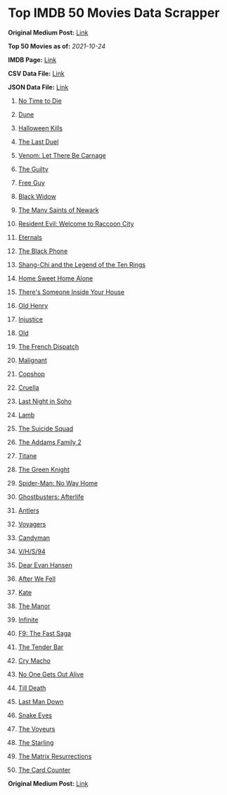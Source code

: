 # Top IMDB 50 Movies Data Scrapper

**Original Medium Post:** [Link](https://medium.com/@nishantsahoo/which-movie-should-i-watch-5c83a3c0f5b1) 

**Top 50 Movies as of:** _2021-10-24_

**IMDB Page:** [Link](http://www.imdb.com/search/title?release_date=2021,2021&title_type=feature)

**CSV Data File:** [Link](/Data/data.csv)

**JSON Data File:** [Link](/Data/data.json)

1. [No Time to Die](https://www.imdb.com/title/tt2382320/?ref_=adv_li_tt)

2. [Dune](https://www.imdb.com/title/tt1160419/?ref_=adv_li_tt)

3. [Halloween Kills](https://www.imdb.com/title/tt10665338/?ref_=adv_li_tt)

4. [The Last Duel](https://www.imdb.com/title/tt4244994/?ref_=adv_li_tt)

5. [Venom: Let There Be Carnage](https://www.imdb.com/title/tt7097896/?ref_=adv_li_tt)

6. [The Guilty](https://www.imdb.com/title/tt9421570/?ref_=adv_li_tt)

7. [Free Guy](https://www.imdb.com/title/tt6264654/?ref_=adv_li_tt)

8. [Black Widow](https://www.imdb.com/title/tt3480822/?ref_=adv_li_tt)

9. [The Many Saints of Newark](https://www.imdb.com/title/tt8110232/?ref_=adv_li_tt)

10. [Resident Evil: Welcome to Raccoon City](https://www.imdb.com/title/tt6920084/?ref_=adv_li_tt)

11. [Eternals](https://www.imdb.com/title/tt9032400/?ref_=adv_li_tt)

12. [The Black Phone](https://www.imdb.com/title/tt7144666/?ref_=adv_li_tt)

13. [Shang-Chi and the Legend of the Ten Rings](https://www.imdb.com/title/tt9376612/?ref_=adv_li_tt)

14. [Home Sweet Home Alone](https://www.imdb.com/title/tt11012066/?ref_=adv_li_tt)

15. [There's Someone Inside Your House](https://www.imdb.com/title/tt8150814/?ref_=adv_li_tt)

16. [Old Henry](https://www.imdb.com/title/tt12731980/?ref_=adv_li_tt)

17. [Injustice](https://www.imdb.com/title/tt5012504/?ref_=adv_li_tt)

18. [Old](https://www.imdb.com/title/tt10954652/?ref_=adv_li_tt)

19. [The French Dispatch](https://www.imdb.com/title/tt8847712/?ref_=adv_li_tt)

20. [Malignant](https://www.imdb.com/title/tt3811906/?ref_=adv_li_tt)

21. [Copshop](https://www.imdb.com/title/tt5748448/?ref_=adv_li_tt)

22. [Cruella](https://www.imdb.com/title/tt3228774/?ref_=adv_li_tt)

23. [Last Night in Soho](https://www.imdb.com/title/tt9639470/?ref_=adv_li_tt)

24. [Lamb](https://www.imdb.com/title/tt9812474/?ref_=adv_li_tt)

25. [The Suicide Squad](https://www.imdb.com/title/tt6334354/?ref_=adv_li_tt)

26. [The Addams Family 2](https://www.imdb.com/title/tt11125620/?ref_=adv_li_tt)

27. [Titane](https://www.imdb.com/title/tt10944760/?ref_=adv_li_tt)

28. [The Green Knight](https://www.imdb.com/title/tt9243804/?ref_=adv_li_tt)

29. [Spider-Man: No Way Home](https://www.imdb.com/title/tt10872600/?ref_=adv_li_tt)

30. [Ghostbusters: Afterlife](https://www.imdb.com/title/tt4513678/?ref_=adv_li_tt)

31. [Antlers](https://www.imdb.com/title/tt7740510/?ref_=adv_li_tt)

32. [Voyagers](https://www.imdb.com/title/tt9664108/?ref_=adv_li_tt)

33. [Candyman](https://www.imdb.com/title/tt9347730/?ref_=adv_li_tt)

34. [V/H/S/94](https://www.imdb.com/title/tt14867006/?ref_=adv_li_tt)

35. [Dear Evan Hansen](https://www.imdb.com/title/tt9357050/?ref_=adv_li_tt)

36. [After We Fell](https://www.imdb.com/title/tt13069986/?ref_=adv_li_tt)

37. [Kate](https://www.imdb.com/title/tt7737528/?ref_=adv_li_tt)

38. [The Manor](https://www.imdb.com/title/tt13372794/?ref_=adv_li_tt)

39. [Infinite](https://www.imdb.com/title/tt6654210/?ref_=adv_li_tt)

40. [F9: The Fast Saga](https://www.imdb.com/title/tt5433138/?ref_=adv_li_tt)

41. [The Tender Bar](https://www.imdb.com/title/tt3108894/?ref_=adv_li_tt)

42. [Cry Macho](https://www.imdb.com/title/tt1924245/?ref_=adv_li_tt)

43. [No One Gets Out Alive](https://www.imdb.com/title/tt13056008/?ref_=adv_li_tt)

44. [Till Death](https://www.imdb.com/title/tt11804152/?ref_=adv_li_tt)

45. [Last Man Down](https://www.imdb.com/title/tt12335692/?ref_=adv_li_tt)

46. [Snake Eyes](https://www.imdb.com/title/tt8404256/?ref_=adv_li_tt)

47. [The Voyeurs](https://www.imdb.com/title/tt11235772/?ref_=adv_li_tt)

48. [The Starling](https://www.imdb.com/title/tt5164438/?ref_=adv_li_tt)

49. [The Matrix Resurrections](https://www.imdb.com/title/tt10838180/?ref_=adv_li_tt)

50. [The Card Counter](https://www.imdb.com/title/tt11196036/?ref_=adv_li_tt)

**Original Medium Post:** [Link](https://medium.com/@nishantsahoo/which-movie-should-i-watch-5c83a3c0f5b1) 
